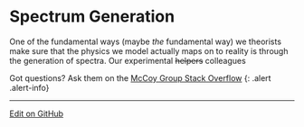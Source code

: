 # Spectrum Generation

One of the fundamental ways (maybe _the_ fundamental way) we theorists make sure that the physics we model actually maps on to reality is through the generation of spectra. Our experimental <s>helpers</s> colleagues 

Got questions? Ask them on the [McCoy Group Stack Overflow](https://stackoverflow.com/c/mccoygroup/questions/ask)
{: .alert .alert-info}

---

[Edit on GitHub](https://github.com/McCoyGroup/References/edit/gh-pages/References/Spectrum%20Generation/index.md)